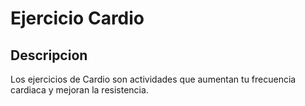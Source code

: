 # Ejercicio Cardio 

## Descripcion 

Los ejercicios de Cardio son actividades que aumentan tu frecuencia cardiaca y mejoran la resistencia. 




